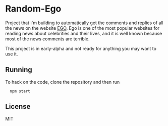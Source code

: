 # Random-Ego

Project that I'm building to automatically get the comments and replies of all the news on the website [EGO](http://ego.globo.com/). Ego is one of the most popular websites for reading news about celebrities and their lives, and it is well known because most of the news comments are terrible.

This project is in early-alpha and not ready for anything you may want to use it.

## Running

To hack on the code, clone the repository and then run

```shell
  npm start
```

## License

MIT
